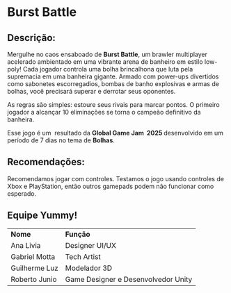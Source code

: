 <h1><strong>Burst Battle</strong></h1>
<h2>Descrição:</h2>
<p>Mergulhe no caos ensaboado de <strong>Burst Battle</strong>, um brawler multiplayer acelerado ambientado em uma vibrante arena de banheiro em estilo low-poly! Cada jogador controla uma bolha brincalhona que luta pela supremacia em uma banheira gigante. Armado com power-ups divertidos como sabonetes escorregadios, bombas de banho explosivas e armas de bolhas, você precisará superar e derrotar seus oponentes.</p>
<p>As regras são simples: estoure seus rivais para marcar pontos. O primeiro jogador a alcançar 10 eliminações se torna o campeão definitivo da banheira.</p>
<p>Esse jogo é um&nbsp; resultado da <strong>Global Game Jam&nbsp; 2025&nbsp;</strong>desenvolvido em um período de 7 dias no tema de&nbsp;<strong>Bolhas</strong>.</p>
<h2>Recomendações:</h2>
<p>Recomendamos jogar com controles. Testamos o jogo usando controles de Xbox e PlayStation, então outros gamepads podem não funcionar como esperado.</p>
<h2>Equipe Yummy!</h2>
<p></p>
<table><tbody><tr><td><strong>Nome</strong></td><td><strong>Função</strong></td></tr><tr><td>Ana Livia</td><td>Designer UI/UX</td></tr><tr><td>Gabriel Motta</td><td>Tech Artist</td></tr><tr><td>Guilherme Luz</td><td>Modelador 3D</td></tr><tr><td>Roberto Junio</td><td>Game Designer e Desenvolvedor Unity</td></tr></tbody></table>
